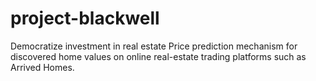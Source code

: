 # project-blackwell
Democratize investment in real estate
Price prediction mechanism for discovered home values on online real-estate trading platforms such as Arrived Homes.
